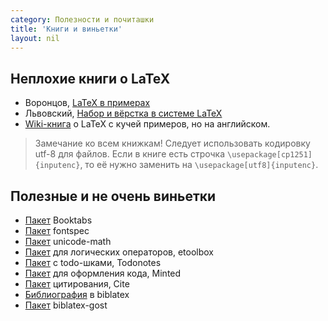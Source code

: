 ```yaml
---
category: Полезности и почиташки
title: 'Книги и виньетки'
layout: nil
---
```


## Неплохие книги о LaTeX

* Воронцов, [LaTeX в примерах](http://www.ccas.ru/voron/download/voron05latex.pdf)
* Львовский, [Набор и вёрстка в системе LaTeX](http://www.mccme.ru/free-books/llang/newllang.pdf)
* [Wiki-книга](https://en.wikibooks.org/wiki/LaTeX) о LaTeX c кучей примеров, но на английском. 

> Замечание ко всем книжкам! Следует использовать кодировку utf-8 для файлов. Если в книге есть строчка `\usepackage[cp1251]{inputenc}`, то её нужно заменить на `\usepackage[utf8]{inputenc}`.


## Полезные и не очень виньетки

* [Пакет](http://www.ctan.org/tex-archive/macros/latex/contrib/booktabs/) Booktabs
* [Пакет](https://www.ctan.org/pkg/fontspec) fontspec
* [Пакет](https://www.ctan.org/pkg/unicode-math)  unicode-math
* [Пакет](http://mirror.macomnet.net/pub/CTAN/macros/latex/contrib/etoolbox/etoolbox.pdf)  для логических операторов, etoolbox
* [Пакет](http://ctan.altspu.ru/macros/latex/contrib/todonotes/todonotes.pdf) с todo-шками, Todonotes
* [Пакет](http://mirror.macomnet.net/pub/CTAN/macros/latex/contrib/minted/minted.pdf) для оформления кода, Minted
* [Пакет](https://www.ctan.org/pkg/cite)  цитирования, Cite
* [Библиография](http://www.ctan.org/pkg/biblatex)  в biblatex
* [Пакет](http://www.ctan.org/pkg/biblatex-gost)  biblatex-gost




